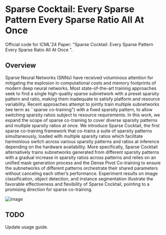 
Sparse Cocktail: Every Sparse Pattern Every Sparse Ratio All At Once
====================================================


Official code for ICML'24 Paper: "Sparse Cocktail: Every Sparse Pattern Every Sparse Ratio All At Once
". 

## Overview

Sparse Neural Networks (SNNs) have received voluminous attention for mitigating the explosion in computational costs and memory footprints of modern deep neural networks. Most state-of-the-art training approaches seek to find a single high-quality sparse subnetwork with a preset sparsity pattern and ratio, making them inadequate to satisfy platform and resource variability. Recent approaches attempt to jointly train multiple subnetworks (we term as ``sparse co-training") with a fixed sparsity pattern, to allow switching sparsity ratios subject to resource requirements. In this work, we expand the scope of sparse co-training to cover diverse sparsity patterns and multiple sparsity ratios at once. We introduce Sparse Cocktail, the first sparse co-training framework that co-trains a suite of sparsity patterns simultaneously, loaded with multiple sparsity ratios which facilitate harmonious switch across various sparsity patterns and ratios at inference depending on the hardware availability. More specifically, Sparse Cocktail alternatively trains subnetworks generated from different sparsity patterns with a gradual increase in sparsity ratios across patterns and relies on an unified mask generation process and the Dense Pivot Co-training to ensure the subnetworks of different patterns orchestrate their shared parameters without canceling each other’s performance. Experiment results on image classification, object detection, and instance segmentation illustrate the favorable effectiveness and flexibility of Sparse Cocktail, pointing to a promising direction for sparse co-training.

![image](https://github.com/VITA-Group/SparseCocktail/assets/15967092/c91ed0fb-e700-4851-8473-b1cad45034ce)

## TODO
Update usage guide.
